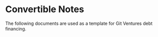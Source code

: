 # Convertible Notes

The following documents are used as a template for Git Ventures debt financing. 

<!-- running `git ventures notes --new` will prompt you for the following information,
generating the following file: `.gitventures/f/n/<series-uuid>`


```toml
[note]
series = "f9230b7e-ee51-4251-8fdf-f67404a6beb1"
currency = "USD"
funding_amount = 10000 
par_value = 1000
units_offered = 10
maturity = "MM/DD/YYYY"

```


To see all issued notes for a repository, run the following command:

```bash

git ventures finances --notes

```
 -->
